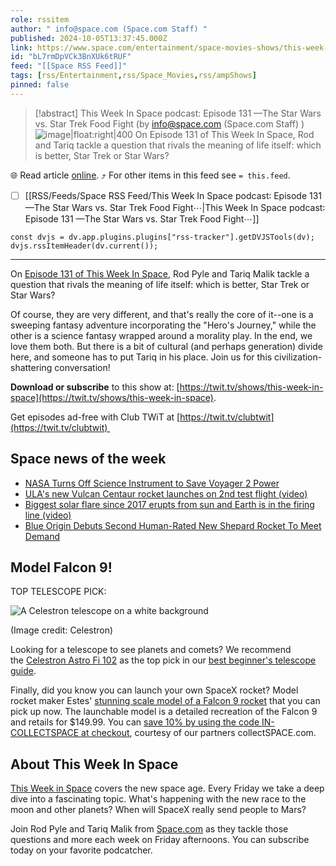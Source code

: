 ```yaml
---
role: rssitem
author: " info@space.com (Space.com Staff) "
published: 2024-10-05T13:37:45.000Z
link: https://www.space.com/entertainment/space-movies-shows/this-week-in-space-podcast-this-week-in-space-podcast-episode-131-star-wars-vs-star-trek-food-fight
id: "bL7rmDpVCk3BnXUk6tRUF"
feed: "[[Space RSS Feed]]"
tags: [rss/Entertainment,rss/Space_Movies,rss/ampShows]
pinned: false
---
```


> [!abstract]  This Week In Space podcast: Episode 131 —The Star Wars vs. Star Trek Food Fight  (by  info@space.com (Space.com Staff) )
> ![image|float:right|400](https://cdn.mos.cms.futurecdn.net/mkpqri8v93kHfERYnGCTUZ.jpg) On Episode 131 of This Week In Space, Rod and Tariq tackle a question that rivals the meaning of life itself: which is better, Star Trek or Star Wars?

🌐 Read article [online](https://www.space.com/entertainment/space-movies-shows/this-week-in-space-podcast-this-week-in-space-podcast-episode-131-star-wars-vs-star-trek-food-fight). ⤴ For other items in this feed see `= this.feed`.

- [ ] [[RSS/Feeds/Space RSS Feed/This Week In Space podcast꞉ Episode 131 —The Star Wars vs․ Star Trek Food Fight⋯|This Week In Space podcast꞉ Episode 131 —The Star Wars vs․ Star Trek Food Fight⋯]]

~~~dataviewjs
const dvjs = dv.app.plugins.plugins["rss-tracker"].getDVJSTools(dv);
dvjs.rssItemHeader(dv.current());
~~~

- - -
On [Episode 131 of This Week In Space](https://twit.tv/shows/this-week-in-space/episodes/131), Rod Pyle and Tariq Malik tackle a question that rivals the meaning of life itself: which is better, Star Trek or Star Wars?  
  
Of course, they are very different, and that's really the core of it--one is a sweeping fantasy adventure incorporating the "Hero's Journey," while the other is a science fantasy wrapped around a morality play. In the end, we love them both. But there is a bit of cultural (and perhaps generation) divide here, and someone has to put Tariq in his place. Join us for this civilization-shattering conversation! 

**Download or subscribe** to this show at: [https://twit.tv/shows/this-week-in-space](https://twit.tv/shows/this-week-in-space).  
  
Get episodes ad-free with Club TWiT at [https://twit.tv/clubtwit](https://twit.tv/clubtwit) 

## Space news of the week

- [NASA Turns Off Science Instrument to Save Voyager 2 Power](https://www.jpl.nasa.gov/news/nasa-turns-off-science-instrument-to-save-voyager-2-power/?utm_source=iContact&utm_medium=email&utm_campaign=nasajpl&utm_content=Daily20241001)
- [ULA's new Vulcan Centaur rocket launches on 2nd test flight (video)](https://www.space.com/ula-vulcan-centaur-second-test-flight-launch-success)
- [Biggest solar flare since 2017 erupts from sun and Earth is in the firing line (video)](https://www.space.com/most-powerful-solar-flare-this-solar-cycle-x-9-earth-firing-line)
- [Blue Origin Debuts Second Human-Rated New Shepard Rocket To Meet Demand](https://www.blueorigin.com/news/blue-origin-debuts-second-human-rated-new-shepard-rocket)

## Model Falcon 9!

TOP TELESCOPE PICK:

![A Celestron telescope on a white background](https://cdn.mos.cms.futurecdn.net/cbAPCR7Y6HkbgamUsCtVj5.jpg)

(Image credit: Celestron)

Looking for a telescope to see planets and comets? We recommend the [Celestron Astro Fi 102](https://target.georiot.com/Proxy.ashx?tsid=72128&GR_URL=https%3A%2F%2Famazon.com%2Fdp%2FB01L0EQLTI%3Ftag%3Dhawk-future-20%26ascsubtag%3Dspace-us-4730590304221485000-20) as the top pick in our [best beginner's telescope guide](https://www.space.com/31229-best-beginner-telescopes.html). 

Finally, did you know you can launch your own SpaceX rocket? Model rocket maker Estes' [stunning scale model of a Falcon 9 rocket](https://www.space.com/spacex-falcon-9-estes-model-rocket) that you can pick up now. The launchable model is a detailed recreation of the Falcon 9 and retails for $149.99. You can [save 10% by using the code IN-COLLECTSPACE at checkout](https://estesrockets.com/product/002161-spacex-falcon-9/), courtesy of our partners collectSPACE.com.

## About This Week In Space

[This Week in Space](https://twit.tv/shows/this-week-in-space) covers the new space age. Every Friday we take a deep dive into a fascinating topic. What's happening with the new race to the moon and other planets? When will SpaceX really send people to Mars? 

Join Rod Pyle and Tariq Malik from [Space.com](https://www.space.com/) as they tackle those questions and more each week on Friday afternoons. You can subscribe today on your favorite podcatcher.